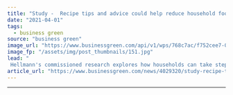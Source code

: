 ```yaml
---
title: "Study -  Recipe tips and advice could help reduce household food waste by a third"
date: "2021-04-01"
tags: 
  - business green
source: "business green"
image_url: "https://www.businessgreen.com/api/v1/wps/768c7ac/f752cee7-004c-4a9c-9c17-e8bea4379b9c/9/Food-waste-credit-Eivaisla-185x114.jpg"
image_fp: "/assets/img/post_thumbnails/151.jpg"
lead: "
 Hellmann's commissioned research explores how households can take steps to help tackle the 900 million tonne global food waste mountain ..."
article_url: "https://www.businessgreen.com/news/4029320/study-recipe-tips-advice-help-reduce-household-food-waste"
---
```


---
